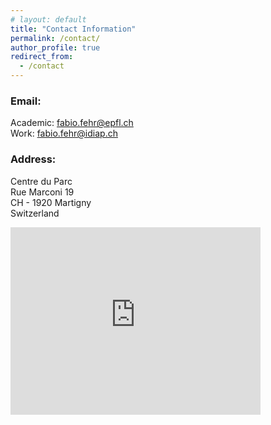 ```yaml
---
# layout: default
title: "Contact Information"
permalink: /contact/
author_profile: true
redirect_from:
  - /contact
---
```


### Email:  

Academic: [fabio.fehr@epfl.ch](mailto:fabio.fehr@epfl.ch)   
Work: [fabio.fehr@idiap.ch](mailto:fabio.fehr@idiap.ch) 

### Address:  
Centre du Parc  
Rue Marconi 19  
CH - 1920 Martigny  
Switzerland  

<iframe src="https://www.google.com/maps/embed?pb=!1m18!1m12!1m3!1d2766.0766458284797!2d7.082254315095999!3d46.10937969818228!2m3!1f0!2f0!3f0!3m2!1i1024!2i768!4f13.1!3m3!1m2!1s0x478ec8341cff7c53%3A0x686ab6eb2f7231d7!2sIdiap%20Research%20Institute!5e0!3m2!1sen!2sch!4v1570653667719!5m2!1sen!2sch" width="400" height="300" frameborder="0" style="border:0;" allowfullscreen=""></iframe>
